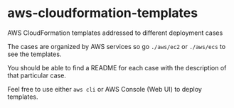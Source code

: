 # aws-cloudformation-templates
AWS CloudFormation templates addressed to different deployment cases

The cases are organized by AWS services so go `./aws/ec2` or `./aws/ecs` to see the templates.

You should be able to find a README for each case with the description of that particular case.

Feel free to use either `aws cli` or AWS Console (Web UI) to deploy templates. 
